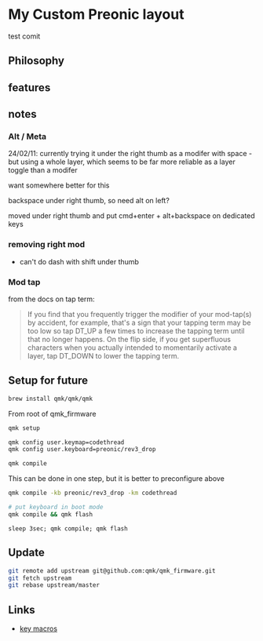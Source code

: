 # My Custom Preonic layout

test comit

## Philosophy

## features

## notes

### Alt / Meta

24/02/11: currently trying it under the right thumb as a modifer with space - but using a whole layer, which seems to be far more reliable as a layer toggle than a modifer

want somewhere better for this

backspace under right thumb, so need alt on left?

moved under right thumb and put cmd+enter + alt+backspace on dedicated keys

### removing right mod

-   can't do dash with shift under thumb

### Mod tap

from the docs on tap term:

> If you find that you frequently trigger the modifier of your mod-tap(s) by accident, for example, that's a sign that your tapping term may be too low so tap DT_UP a few times to increase the tapping term until that no longer happens. On the flip side, if you get superfluous characters when you actually intended to momentarily activate a layer, tap DT_DOWN to lower the tapping term.

## Setup for future

```sh
brew install qmk/qmk/qmk
```

From root of qmk_firmware

```sh
qmk setup
```

```sh
qmk config user.keymap=codethread
qmk config user.keyboard=preonic/rev3_drop
```

```sh
qmk compile
```

This can be done in one step, but it is better to preconfigure above

```sh
qmk compile -kb preonic/rev3_drop -km codethread
```

```sh
# put keyboard in boot mode
qmk compile && qmk flash
```

```nu
sleep 3sec; qmk compile; qmk flash
```

## Update

```sh
git remote add upstream git@github.com:qmk/qmk_firmware.git
git fetch upstream
git rebase upstream/master
```

## Links

-   [key macros](https://getreuer.info/posts/keyboards/macros/index.html)
